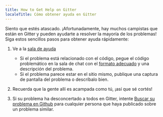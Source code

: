 ```yaml
---
title: How to Get Help on Gitter
localeTitle: Cómo obtener ayuda en Gitter
---
```

Siento que estés atascado. ¡Afortunadamente, hay muchos campistas que están en Gitter y pueden ayudarte a resolver la mayoría de los problemas! Siga estos sencillos pasos para obtener ayuda rápidamente:

1.  Ve a la [sala de ayuda](https://gitter.im/FreeCodeCamp/Help)
    
    *   Si el problema está relacionado con el código, pegue el código problemático en la sala de chat con el [formato adecuado](http://forum.freecodecamp.com/t/markdown-code-formatting/18391) y una descripción del problema.
    *   Si el problema parece estar en el sitio mismo, publique una captura de pantalla del problema o descríbalo bien.
2.  Recuerda que la gente allí es acampada como tú, ¡así que sé cortés!
    
3.  Si su problema ha desconcertado a todos en Gitter, intente [Buscar su problema en Github](http://forum.freecodecamp.com/t/searching-for-existing-issues-in-github/18390) para cualquier persona que haya publicado sobre un problema similar.